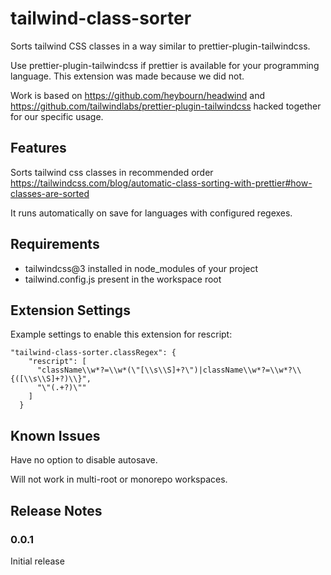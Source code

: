# tailwind-class-sorter

Sorts tailwind CSS classes in a way similar to prettier-plugin-tailwindcss.

Use prettier-plugin-tailwindcss if prettier is available for your programming language. This extension was made because we did not.

Work is based on https://github.com/heybourn/headwind and https://github.com/tailwindlabs/prettier-plugin-tailwindcss hacked together for our specific usage.

## Features

Sorts tailwind css classes in recommended order https://tailwindcss.com/blog/automatic-class-sorting-with-prettier#how-classes-are-sorted

It runs automatically on save for languages with configured regexes.

## Requirements

- tailwindcss@3 installed in node_modules of your project
- tailwind.config.js present in the workspace root

## Extension Settings

Example settings to enable this extension for rescript:

```
"tailwind-class-sorter.classRegex": {
    "rescript": [
      "className\\w*?=\\w*(\"[\\s\\S]+?\")|className\\w*?=\\w*?\\{([\\s\\S]+?)\\}",
      "\"(.+?)\""
    ]
  }
```

## Known Issues

Have no option to disable autosave.

Will not work in multi-root or monorepo workspaces.

## Release Notes

### 0.0.1

Initial release
